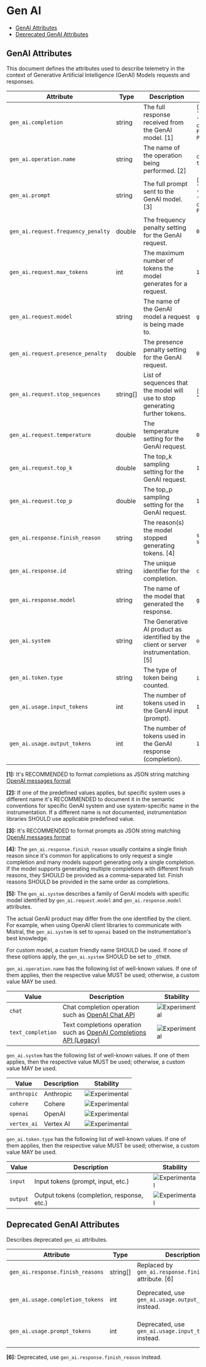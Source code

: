<!--- Hugo front matter used to generate the website version of this page:
--->

<!-- NOTE: THIS FILE IS AUTOGENERATED. DO NOT EDIT BY HAND. -->
<!-- see templates/registry/markdown/attribute_namespace.md.j2 -->

# Gen AI

- [GenAI Attributes](#genai-attributes)
- [Deprecated GenAI Attributes](#deprecated-genai-attributes)

## GenAI Attributes

This document defines the attributes used to describe telemetry in the context of Generative Artificial Intelligence (GenAI) Models requests and responses.

| Attribute                          | Type     | Description                                                                          | Examples                                                                | Stability                                                        |
| ---------------------------------- | -------- | ------------------------------------------------------------------------------------ | ----------------------------------------------------------------------- | ---------------------------------------------------------------- |
| `gen_ai.completion`                | string   | The full response received from the GenAI model. [1]                                 | `[{'role': 'assistant', 'content': 'The capital of France is Paris.'}]` | ![Experimental](https://img.shields.io/badge/-experimental-blue) |
| `gen_ai.operation.name`            | string   | The name of the operation being performed. [2]                                       | `chat`; `text_completion`                                               | ![Experimental](https://img.shields.io/badge/-experimental-blue) |
| `gen_ai.prompt`                    | string   | The full prompt sent to the GenAI model. [3]                                         | `[{'role': 'user', 'content': 'What is the capital of France?'}]`       | ![Experimental](https://img.shields.io/badge/-experimental-blue) |
| `gen_ai.request.frequency_penalty` | double   | The frequency penalty setting for the GenAI request.                                 | `0.1`                                                                   | ![Experimental](https://img.shields.io/badge/-experimental-blue) |
| `gen_ai.request.max_tokens`        | int      | The maximum number of tokens the model generates for a request.                      | `100`                                                                   | ![Experimental](https://img.shields.io/badge/-experimental-blue) |
| `gen_ai.request.model`             | string   | The name of the GenAI model a request is being made to.                              | `gpt-4`                                                                 | ![Experimental](https://img.shields.io/badge/-experimental-blue) |
| `gen_ai.request.presence_penalty`  | double   | The presence penalty setting for the GenAI request.                                  | `0.1`                                                                   | ![Experimental](https://img.shields.io/badge/-experimental-blue) |
| `gen_ai.request.stop_sequences`    | string[] | List of sequences that the model will use to stop generating further tokens.         | `["forest", "lived"]`                                                   | ![Experimental](https://img.shields.io/badge/-experimental-blue) |
| `gen_ai.request.temperature`       | double   | The temperature setting for the GenAI request.                                       | `0.0`                                                                   | ![Experimental](https://img.shields.io/badge/-experimental-blue) |
| `gen_ai.request.top_k`             | double   | The top_k sampling setting for the GenAI request.                                    | `1.0`                                                                   | ![Experimental](https://img.shields.io/badge/-experimental-blue) |
| `gen_ai.request.top_p`             | double   | The top_p sampling setting for the GenAI request.                                    | `1.0`                                                                   | ![Experimental](https://img.shields.io/badge/-experimental-blue) |
| `gen_ai.response.finish_reason`    | string   | The reason(s) the model stopped generating tokens. [4]                               | `stop`; `stop,length`                                                   | ![Experimental](https://img.shields.io/badge/-experimental-blue) |
| `gen_ai.response.id`               | string   | The unique identifier for the completion.                                            | `chatcmpl-123`                                                          | ![Experimental](https://img.shields.io/badge/-experimental-blue) |
| `gen_ai.response.model`            | string   | The name of the model that generated the response.                                   | `gpt-4-0613`                                                            | ![Experimental](https://img.shields.io/badge/-experimental-blue) |
| `gen_ai.system`                    | string   | The Generative AI product as identified by the client or server instrumentation. [5] | `openai`                                                                | ![Experimental](https://img.shields.io/badge/-experimental-blue) |
| `gen_ai.token.type`                | string   | The type of token being counted.                                                     | `input`; `output`                                                       | ![Experimental](https://img.shields.io/badge/-experimental-blue) |
| `gen_ai.usage.input_tokens`        | int      | The number of tokens used in the GenAI input (prompt).                               | `100`                                                                   | ![Experimental](https://img.shields.io/badge/-experimental-blue) |
| `gen_ai.usage.output_tokens`       | int      | The number of tokens used in the GenAI response (completion).                        | `180`                                                                   | ![Experimental](https://img.shields.io/badge/-experimental-blue) |

**[1]:** It's RECOMMENDED to format completions as JSON string matching [OpenAI messages format](https://platform.openai.com/docs/guides/text-generation)

**[2]:** If one of the predefined values applies, but specific system uses a different name it's RECOMMENDED to document it in the semantic conventions for specific GenAI system and use system-specific name in the instrumentation. If a different name is not documented, instrumentation libraries SHOULD use applicable predefined value.

**[3]:** It's RECOMMENDED to format prompts as JSON string matching [OpenAI messages format](https://platform.openai.com/docs/guides/text-generation)

**[4]:** The `gen_ai.response.finish_reason` usually contains a single finish reason since it's common for applications to only request a single completion and many models support generating only a single completion.
If the model supports generating multiple completions with different finish reasons, they SHOULD be provided as a comma-separated list. Finish reasons SHOULD be provided in the same order as completions.

**[5]:** The `gen_ai.system` describes a family of GenAI models with specific model identified
by `gen_ai.request.model` and `gen_ai.response.model` attributes.

The actual GenAI product may differ from the one identified by the client.
For example, when using OpenAI client libraries to communicate with Mistral, the `gen_ai.system`
is set to `openai` based on the instrumentation's best knowledge.

For custom model, a custom friendly name SHOULD be used.
If none of these options apply, the `gen_ai.system` SHOULD be set to `_OTHER`.

`gen_ai.operation.name` has the following list of well-known values. If one of them applies, then the respective value MUST be used; otherwise, a custom value MAY be used.

| Value             | Description                                                                                                                      | Stability                                                        |
| ----------------- | -------------------------------------------------------------------------------------------------------------------------------- | ---------------------------------------------------------------- |
| `chat`            | Chat completion operation such as [OpenAI Chat API](https://platform.openai.com/docs/api-reference/chat)                         | ![Experimental](https://img.shields.io/badge/-experimental-blue) |
| `text_completion` | Text completions operation such as [OpenAI Completions API (Legacy)](https://platform.openai.com/docs/api-reference/completions) | ![Experimental](https://img.shields.io/badge/-experimental-blue) |

`gen_ai.system` has the following list of well-known values. If one of them applies, then the respective value MUST be used; otherwise, a custom value MAY be used.

| Value       | Description | Stability                                                        |
| ----------- | ----------- | ---------------------------------------------------------------- |
| `anthropic` | Anthropic   | ![Experimental](https://img.shields.io/badge/-experimental-blue) |
| `cohere`    | Cohere      | ![Experimental](https://img.shields.io/badge/-experimental-blue) |
| `openai`    | OpenAI      | ![Experimental](https://img.shields.io/badge/-experimental-blue) |
| `vertex_ai` | Vertex AI   | ![Experimental](https://img.shields.io/badge/-experimental-blue) |

`gen_ai.token.type` has the following list of well-known values. If one of them applies, then the respective value MUST be used; otherwise, a custom value MAY be used.

| Value    | Description                                | Stability                                                        |
| -------- | ------------------------------------------ | ---------------------------------------------------------------- |
| `input`  | Input tokens (prompt, input, etc.)         | ![Experimental](https://img.shields.io/badge/-experimental-blue) |
| `output` | Output tokens (completion, response, etc.) | ![Experimental](https://img.shields.io/badge/-experimental-blue) |

## Deprecated GenAI Attributes

Describes deprecated `gen_ai` attributes.

| Attribute                        | Type     | Description                                                | Examples             | Stability                                                                                                          |
| -------------------------------- | -------- | ---------------------------------------------------------- | -------------------- | ------------------------------------------------------------------------------------------------------------------ |
| `gen_ai.response.finish_reasons` | string[] | Replaced by `gen_ai.response.finish_reason` attribute. [6] | `["stop", "length"]` | ![Experimental](https://img.shields.io/badge/-experimental-blue)                                                   |
| `gen_ai.usage.completion_tokens` | int      | Deprecated, use `gen_ai.usage.output_tokens` instead.      | `42`                 | ![Deprecated](https://img.shields.io/badge/-deprecated-red)<br>Replaced by `gen_ai.usage.output_tokens` attribute. |
| `gen_ai.usage.prompt_tokens`     | int      | Deprecated, use `gen_ai.usage.input_tokens` instead.       | `42`                 | ![Deprecated](https://img.shields.io/badge/-deprecated-red)<br>Replaced by `gen_ai.usage.input_tokens` attribute.  |

**[6]:** Deprecated, use `gen_ai.response.finish_reason` instead.
